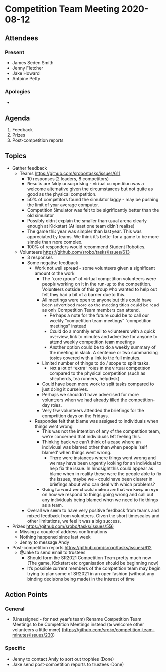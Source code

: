 # Competition Team Meeting 2020-08-12

## Attendees

### Present

- James Seden Smith
- Jenny Fletcher
- Jake Howard
- Antoine Petty


### Apologies

-

## Agenda

1. Feedback
2. Prizes
3. Post-competition reports

## Topics

- Gather feedback
  - Teams https://github.com/srobo/tasks/issues/611
    - 10 responses (2 leaders, 8 competitors)
    - Results are fairly unsurprising - virtual competition was a welcome alternative given the circumstances but not quite as good as the physical competition.
    - 50% of competitors found the simulator laggy - may be pushing the limit of your average computer.
    - Competition Simulator was felt to be significantly better than the old simulator
    - Possibly didn’t explain the smaller than usual arena clearly enough at Kickstart (At least one team didn’t realise)
    - The game this year was simpler than last year. This was appreciated by teams. We think it’s better for a game to be more simple than more complex.
    - 100% of responders would recommend Student Robotics.
  - Volunteers https://github.com/srobo/tasks/issues/613
    - 3 responses
    - Some negative feedback
      - Work not well spread - some volunteers given a significant amount of the work
        - The “core group” of virtual competition volunteers were people working on it in the run-up to the competition. Volunteers outside of this group who wanted to help out felt they had a bit of a barrier due to this.
        - All meetings were open to anyone but this could have been advertised more as the meeting titles could be read as only Competition Team members can attend.
          - Perhaps a note for the future could be to call our weekly “competition team meetings” “competition meetings” instead
          - Could do a monthly email to volunteers with a quick overview, link to minutes and advertise for anyone to attend weekly competition team meetings
          - Another option could be to do a weekly summary of the meeting in slack. A sentence or two summarising topics covered with a link to the full minutes.
        - Limited number of things to do / scope to split tasks.
          - Not a lot of “extra” roles in the virtual competition compared to the physical competition (such as shepherds, tea runners, helpdesk)
        - Could have been more work to split tasks compared to just doing it ourselves.
        - Perhaps we shouldn’t have advertised for more volunteers when we had already filled the competition-day roles.
        - Very few volunteers attended the briefings for the competition days on the Fridays.
      - Respondee felt that blame was assigned to individuals when things went wrong
        - This was not the intention of any of the competition team, we’re concerned that individuals left feeling this.
        - Thinking back we can’t think of a case where an individual was blamed other than when people ‘self blamed’ when things went wrong.
          - There were instances where things went wrong and we may have been urgently looking for an individual to help fix the issue. In hindsight this could appear as blame when in reality these were the people able to fix the issues, maybe we - could have been clearer in briefings about who can deal with which problems?
        - Going forward we should make sure that we keep an eye on how we respond to things going wrong and call out any individuals being blamed when we need to fix things as a team.
    - Overall we seem to have very positive feedback from teams and mixed feedback from volunteers. Given the short timescales and other limitations, we feel it was a big success.
- Prizes https://github.com/srobo/tasks/issues/556
  - Missing a couple of address confirmations
  - Nothing happened since last week
  - Jenny to message Andy
- Post-competition reports https://github.com/srobo/tasks/issues/612
  - @Jake to send email to trustees
    - Should form the SR2021 Competition Team pretty much now (The game, Kickstart etc organisation should be beginning now)
    - It’s possible current members of the competition team may begin trying to plan some of SR2021 in an open fashion (without any binding decisions being made) in the interest of time

## Action Points

### General

- (Unassigned - for next year’s team) Rename Competition Team Meetings to be Competition Meetings instead (to welcome other volunteers a little more) (https://github.com/srobo/competition-team-minutes/issues/230)

### Specific

- Jenny to contact Andy to sort out trophies (Done)
- Jake send post-competition reports to trustees (Done)
